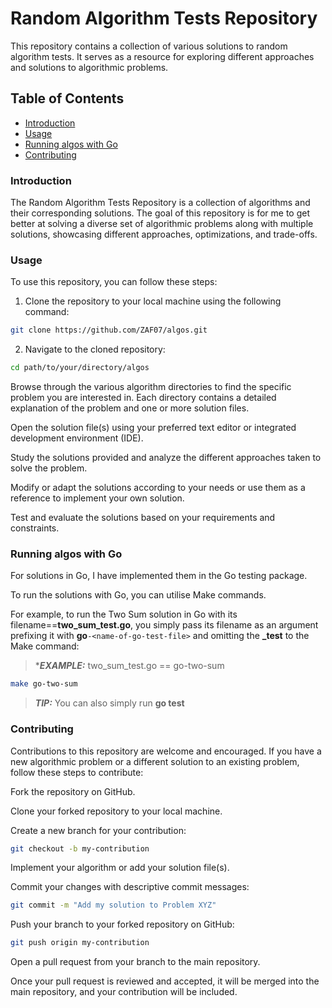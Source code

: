 <h1>Random Algorithm Tests Repository</h1>
This repository contains a collection of various solutions to random algorithm tests. It serves as a resource for exploring different approaches and solutions to algorithmic problems.

<h2>Table of Contents</h2>

* [Introduction](#introduction)
* [Usage](#usage)
* [Running algos with Go](#running-algos-with-go)
* [Contributing](#contributing)


### Introduction
The Random Algorithm Tests Repository is a collection of algorithms and their corresponding solutions. The goal of this repository is for me to get better at solving a diverse set of algorithmic problems along with multiple solutions, showcasing different approaches, optimizations, and trade-offs.

### Usage
To use this repository, you can follow these steps:

1. Clone the repository to your local machine using the following command:
```bash
git clone https://github.com/ZAF07/algos.git
```

2. Navigate to the cloned repository:
```bash
cd path/to/your/directory/algos
```

Browse through the various algorithm directories to find the specific problem you are interested in. Each directory contains a detailed explanation of the problem and one or more solution files.

Open the solution file(s) using your preferred text editor or integrated development environment (IDE).

Study the solutions provided and analyze the different approaches taken to solve the problem.

Modify or adapt the solutions according to your needs or use them as a reference to implement your own solution.

Test and evaluate the solutions based on your requirements and constraints.

### Running algos with Go
For solutions in Go, I have implemented them in the Go testing package.

To run the solutions with Go, you can utilise Make commands.

For example, to run the Two Sum solution in Go with its filename==**two_sum_test.go**, you simply pass its filename as an argument prefixing it with **go**`-<name-of-go-test-file>` and omitting the **_test** to the Make command:
> ***_EXAMPLE:_** two_sum_test.go == go-two-sum
```bash
make go-two-sum
```

> **_TIP:_** You can also simply run **go test <file-path-to-go-test-file>**


### Contributing
Contributions to this repository are welcome and encouraged. If you have a new algorithmic problem or a different solution to an existing problem, follow these steps to contribute:

Fork the repository on GitHub.

Clone your forked repository to your local machine.

Create a new branch for your contribution:
```bash
git checkout -b my-contribution
```
Implement your algorithm or add your solution file(s).

Commit your changes with descriptive commit messages:

```bash
git commit -m "Add my solution to Problem XYZ"
```

Push your branch to your forked repository on GitHub:
```bash
git push origin my-contribution
```

Open a pull request from your branch to the main repository.

Once your pull request is reviewed and accepted, it will be merged into the main repository, and your contribution will be included.
